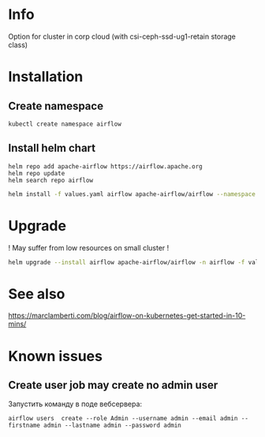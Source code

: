 # Info

Option for cluster in corp cloud (with csi-ceph-ssd-ug1-retain storage class)

# Installation

## Create namespace

```
kubectl create namespace airflow
```

## Install helm chart

```
helm repo add apache-airflow https://airflow.apache.org
helm repo update
helm search repo airflow
```

```sh
helm install -f values.yaml airflow apache-airflow/airflow --namespace airflow  --debug 
```

# Upgrade
! May suffer from low resources on small cluster !

```sh
helm upgrade --install airflow apache-airflow/airflow -n airflow -f values.yaml --debug
```
# See also

https://marclamberti.com/blog/airflow-on-kubernetes-get-started-in-10-mins/

# Known issues

## Create user job may create no admin user

Запустить команду в поде вебсервера:

```
airflow users  create --role Admin --username admin --email admin --firstname admin --lastname admin --password admin
```
